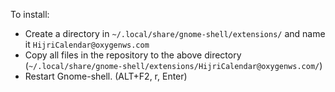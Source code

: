 To install:
* Create a directory in `~/.local/share/gnome-shell/extensions/` and name it `HijriCalendar@oxygenws.com`
* Copy all files in the repository to the above directory (`~/.local/share/gnome-shell/extensions/HijriCalendar@oxygenws.com/`)
* Restart Gnome-shell. (ALT+F2, r, Enter)
